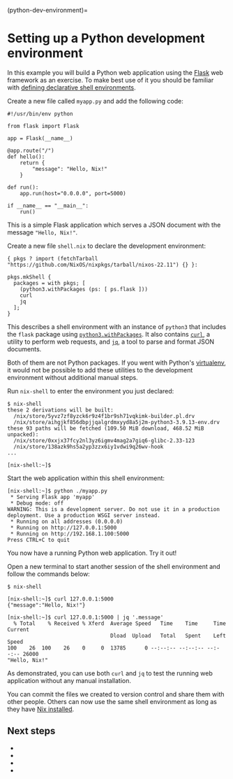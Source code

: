 (python-dev-environment)=
# Setting up a Python development environment

In this example you will build a Python web application using the [Flask](https://palletsprojects.com/p/flask/) web framework as an exercise.
To make best use of it you should be familiar with [defining declarative shell environments](declarative-reproducible-envs).

Create a new file called `myapp.py` and add the following code:

```{code-block} python myapp.py
#!/usr/bin/env python

from flask import Flask

app = Flask(__name__)

@app.route("/")
def hello():
    return {
        "message": "Hello, Nix!"
    }

def run():
    app.run(host="0.0.0.0", port=5000)

if __name__ == "__main__":
    run()
```

This is a simple Flask application which serves a JSON document with the message `"Hello, Nix!"`.

Create a new file `shell.nix` to declare the development environment:

```{code-block} nix shell.nix
{ pkgs ? import (fetchTarball "https://github.com/NixOS/nixpkgs/tarball/nixos-22.11") {} }:

pkgs.mkShell {
  packages = with pkgs; [
    (python3.withPackages (ps: [ ps.flask ]))
    curl
    jq
  ];
}
```

This describes a shell environment with an instance of `python3` that includes the `flask` package using [`python3.withPackages`](https://nixos.org/manual/nixpkgs/stable/#python.withpackages-function).
It also contains [`curl`], a utility to perform web
requests, and [`jq`], a tool to parse and format JSON documents.

[`curl`]: https://search.nixos.org/packages?show=curl
[`jq`]: https://search.nixos.org/packages?show=jq

Both of them are not Python packages.
If you went with Python's [virtualenv](https://virtualenv.pypa.io/en/latest/), it would not be possible to add these utilities to the development environment without additional manual steps.

Run `nix-shell` to enter the environment you just declared:

```shell-session
$ nix-shell
these 2 derivations will be built:
  /nix/store/5yvz7zf8yzck6r9z4f1br9sh71vqkimk-builder.pl.drv
  /nix/store/aihgjkf856dbpjjqalgrdmxyyd8a5j2m-python3-3.9.13-env.drv
these 93 paths will be fetched (109.50 MiB download, 468.52 MiB unpacked):
  /nix/store/0xxjx37fcy2nl3yz6igmv4mag2a7giq6-glibc-2.33-123
  /nix/store/138azk9hs5a2yp3zzx6iy1vdwi9q26wv-hook
...

[nix-shell:~]$
```

Start the web application within this shell environment:

```shell-session
[nix-shell:~]$ python ./myapp.py
 * Serving Flask app 'myapp'
 * Debug mode: off
WARNING: This is a development server. Do not use it in a production deployment. Use a production WSGI server instead.
 * Running on all addresses (0.0.0.0)
 * Running on http://127.0.0.1:5000
 * Running on http://192.168.1.100:5000
Press CTRL+C to quit
```

You now have a running Python web application.
Try it out!

Open a new terminal to start another session of the shell environment and follow the commands below:

```shell-session
$ nix-shell

[nix-shell:~]$ curl 127.0.0.1:5000
{"message":"Hello, Nix!"}

[nix-shell:~]$ curl 127.0.0.1:5000 | jq '.message'
  % Total    % Received % Xferd  Average Speed   Time    Time     Time  Current
                                 Dload  Upload   Total   Spent    Left  Speed
100    26  100    26    0     0  13785      0 --:--:-- --:--:-- --:--:-- 26000
"Hello, Nix!"
```

As demonstrated, you can use both `curl` and `jq` to test the running web application without any manual installation.

You can commit the files we created to version control and share them with other people.
Others can now use the same shell environment as long as they have [Nix installed](install-nix).

## Next steps

- [](packaging-existing-software)
- [](file-sets)
- [](automatic-direnv)
- [](./dependency-management.md)
